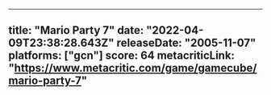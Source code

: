 
---
title: "Mario Party 7"
date: "2022-04-09T23:38:28.643Z"
releaseDate: "2005-11-07"
platforms: ["gcn"]
score: 64
metacriticLink: "https://www.metacritic.com/game/gamecube/mario-party-7"
---
